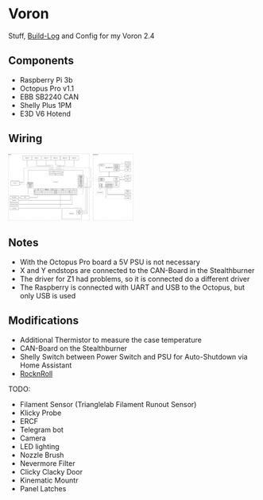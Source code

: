 # Voron

Stuff, [Build-Log](BuildLog.md) and Config for my Voron 2.4

## Components

- Raspberry Pi 3b
- Octopus Pro v1.1
- EBB SB2240 CAN
- Shelly Plus 1PM
- E3D V6 Hotend

## Wiring

<img src="wiring.png" width="50%" height="50%">

## Notes

- With the Octopus Pro board a 5V PSU is not necessary
- X and Y endstops are connected to the CAN-Board in the Stealthburner
- The driver for Z1 had problems, so it is connected do a different driver
- The Raspberry is connected with UART and USB to the Octopus, but only USB is used

## Modifications

- Additional Thermistor to measure the case temperature
- CAN-Board on the Stealthburner
- Shelly Switch between Power Switch and PSU for Auto-Shutdown via Home Assistant
- [RocknRoll](https://github.com/VoronDesign/VoronUsers/tree/main/printer_mods/RockNLol/RockNRoll)

TODO:

- Filament Sensor (Trianglelab Filament Runout Sensor)
- Klicky Probe
- ERCF
- Telegram bot
- Camera
- LED lighting
- Nozzle Brush
- Nevermore Filter
- Clicky Clacky Door
- Kinematic Mountr
- Panel Latches
